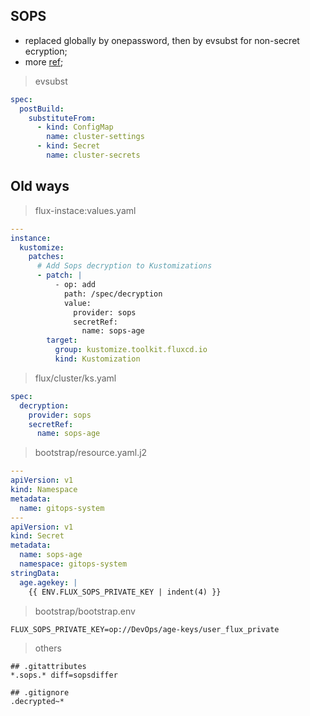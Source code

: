 ## SOPS

- replaced globally by onepassword, then by evsubst for non-secret ecryption;
- more [ref](https://github.com/ahgraber/homelab-gitops-k3s/tree/main/kubernetes/flux);

> evsubst

```yaml
spec:
  postBuild:
    substituteFrom:
      - kind: ConfigMap
        name: cluster-settings
      - kind: Secret
        name: cluster-secrets
```

## Old ways

> flux-instace:values.yaml

```yaml
---
instance:
  kustomize:
    patches:
      # Add Sops decryption to Kustomizations
      - patch: |
          - op: add
            path: /spec/decryption
            value:
              provider: sops
              secretRef:
                name: sops-age
        target:
          group: kustomize.toolkit.fluxcd.io
          kind: Kustomization
```

> flux/cluster/ks.yaml

```yaml
spec:
  decryption:
    provider: sops
    secretRef:
      name: sops-age
```

> bootstrap/resource.yaml.j2

```yaml
---
apiVersion: v1
kind: Namespace
metadata:
  name: gitops-system
---
apiVersion: v1
kind: Secret
metadata:
  name: sops-age
  namespace: gitops-system
stringData:
  age.agekey: |
    {{ ENV.FLUX_SOPS_PRIVATE_KEY | indent(4) }}
```

> bootstrap/bootstrap.env

```shell
FLUX_SOPS_PRIVATE_KEY=op://DevOps/age-keys/user_flux_private
```

> others

```shell
## .gitattributes
*.sops.* diff=sopsdiffer

## .gitignore
.decrypted~*
```
